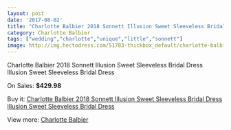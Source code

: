 ```yaml
---
layout: post
date: '2017-08-02'
title: "Charlotte Balbier 2018 Sonnett Illusion Sweet Sleeveless Bridal Dress Illusion Sweet Sleeveless Bridal Dress"
category: Charlotte Balbier
tags: ["wedding","charlotte","unique","little","sonnett"]
image: http://img.hectodress.com/51783-thickbox_default/charlotte-balbier-2018-sonnett-illusion-sweet-sleeveless-bridal-dress-illusion-sweet-sleeveless-bridal-dress.jpg
---
```

Charlotte Balbier 2018 Sonnett Illusion Sweet Sleeveless Bridal Dress Illusion Sweet Sleeveless Bridal Dress

On Sales: **$429.98**
<a href="https://www.hectodress.com/charlotte-balbier/16360-charlotte-balbier-2018-sonnett-illusion-sweet-sleeveless-bridal-dress-illusion-sweet-sleeveless-bridal-dress.html"><amp-img layout="responsive" width="600" height="600" src="//img.hectodress.com/51783-thickbox_default/charlotte-balbier-2018-sonnett-illusion-sweet-sleeveless-bridal-dress-illusion-sweet-sleeveless-bridal-dress.jpg" alt="Charlotte Balbier 2018 Sonnett Illusion Sweet Sleeveless Bridal Dress Illusion Sweet Sleeveless Bridal Dress 0" /></a>
<a href="https://www.hectodress.com/charlotte-balbier/16360-charlotte-balbier-2018-sonnett-illusion-sweet-sleeveless-bridal-dress-illusion-sweet-sleeveless-bridal-dress.html"><amp-img layout="responsive" width="600" height="600" src="//img.hectodress.com/51785-thickbox_default/charlotte-balbier-2018-sonnett-illusion-sweet-sleeveless-bridal-dress-illusion-sweet-sleeveless-bridal-dress.jpg" alt="Charlotte Balbier 2018 Sonnett Illusion Sweet Sleeveless Bridal Dress Illusion Sweet Sleeveless Bridal Dress 1" /></a>
<a href="https://www.hectodress.com/charlotte-balbier/16360-charlotte-balbier-2018-sonnett-illusion-sweet-sleeveless-bridal-dress-illusion-sweet-sleeveless-bridal-dress.html"><amp-img layout="responsive" width="600" height="600" src="//img.hectodress.com/51784-thickbox_default/charlotte-balbier-2018-sonnett-illusion-sweet-sleeveless-bridal-dress-illusion-sweet-sleeveless-bridal-dress.jpg" alt="Charlotte Balbier 2018 Sonnett Illusion Sweet Sleeveless Bridal Dress Illusion Sweet Sleeveless Bridal Dress 2" /></a>

Buy it: [Charlotte Balbier 2018 Sonnett Illusion Sweet Sleeveless Bridal Dress Illusion Sweet Sleeveless Bridal Dress](https://www.hectodress.com/charlotte-balbier/16360-charlotte-balbier-2018-sonnett-illusion-sweet-sleeveless-bridal-dress-illusion-sweet-sleeveless-bridal-dress.html "Charlotte Balbier 2018 Sonnett Illusion Sweet Sleeveless Bridal Dress Illusion Sweet Sleeveless Bridal Dress")

View more: [Charlotte Balbier](https://www.hectodress.com/30-charlotte-balbier "Charlotte Balbier")